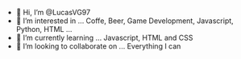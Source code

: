 - 👋 Hi, I’m @LucasVG97
- 👀 I’m interested in ... Coffe, Beer, Game Development, Javascript, Python, HTML ...  
- 🌱 I’m currently learning ... Javascript, HTML and CSS 
- 💞️ I’m looking to collaborate on ... Everything I can

<!---
LucasVG97/LucasVG97 is a ✨ special ✨ repository because its `README.md` (this file) appears on your GitHub profile.
You can click the Preview link to take a look at your changes.
--->
